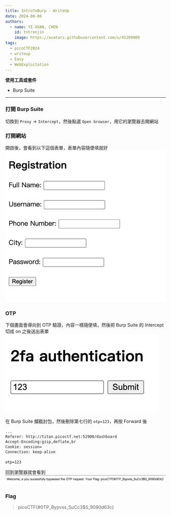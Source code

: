 ```yaml
---
title: IntroToBurp - WriteUp
date: 2024-08-06
authors:
  - name: YI-XUAN, CHEN
    id: tntrenjin
    image: https://avatars.githubusercontent.com/u/45209009
tags:
  - picoCTF2024
  - writeup
  - Easy
  - WebExploitation
---
```


<!--more-->

**使用工具或套件**

- Burp Suite

---

### 打開 Burp Suite

切換到 `Proxy` -> `Intercept`，然後點選 `Open browser`，用它的瀏覽器去開網站

### 打開網站

開啟後，會看到以下這個表單，表單內容隨便填就好
![](./intro-to-burp//image.png)

### OTP

下個畫面會導向到 OTP 驗證，內容一樣隨便填，然後把 Burp Suite 的 Intercept 切成 on 之後送出表單
![](./intro-to-burp/image-1.png)

在 Burp Suite 攔截封包，然後刪除第七行的 `otp=123`，再按 Forward 後

```text{linenos=table,hl_lines=[7],linenostart=1}
...
Referer: http://titan.picoctf.net:52900/dashboard
Accept-Encoding:gzip,deflate,br
Cookie: session=
Connection: keep-alive

otp=123
```

回到瀏覽器就會看到
![](./intro-to-burp/image-2.png)

### Flag

> picoCTF{#0TP_Bypvss_SuCc3$S_9090d63c}
